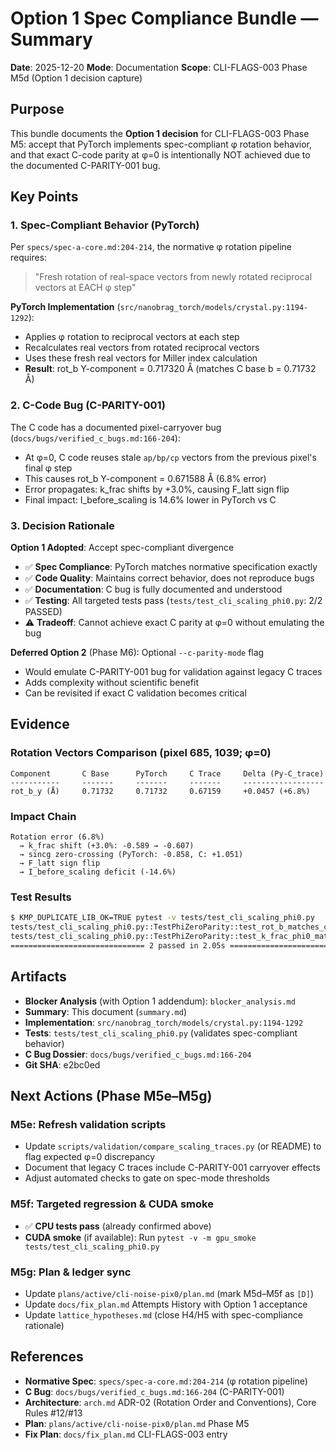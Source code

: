 # Option 1 Spec Compliance Bundle — Summary

**Date**: 2025-12-20
**Mode**: Documentation
**Scope**: CLI-FLAGS-003 Phase M5d (Option 1 decision capture)

## Purpose
This bundle documents the **Option 1 decision** for CLI-FLAGS-003 Phase M5: accept that PyTorch implements spec-compliant φ rotation behavior, and that exact C-code parity at φ=0 is intentionally NOT achieved due to the documented C-PARITY-001 bug.

## Key Points

### 1. Spec-Compliant Behavior (PyTorch)
Per `specs/spec-a-core.md:204-214`, the normative φ rotation pipeline requires:
> "Fresh rotation of real-space vectors from newly rotated reciprocal vectors at EACH φ step"

**PyTorch Implementation** (`src/nanobrag_torch/models/crystal.py:1194-1292`):
- Applies φ rotation to reciprocal vectors at each step
- Recalculates real vectors from rotated reciprocal vectors
- Uses these fresh real vectors for Miller index calculation
- **Result**: rot_b Y-component = 0.717320 Å (matches C base b = 0.71732 Å)

### 2. C-Code Bug (C-PARITY-001)
The C code has a documented pixel-carryover bug (`docs/bugs/verified_c_bugs.md:166-204`):
- At φ=0, C code reuses stale `ap/bp/cp` vectors from the previous pixel's final φ step
- This causes rot_b Y-component = 0.671588 Å (6.8% error)
- Error propagates: k_frac shifts by +3.0%, causing F_latt sign flip
- Final impact: I_before_scaling is 14.6% lower in PyTorch vs C

### 3. Decision Rationale
**Option 1 Adopted**: Accept spec-compliant divergence
- ✅ **Spec Compliance**: PyTorch matches normative specification exactly
- ✅ **Code Quality**: Maintains correct behavior, does not reproduce bugs
- ✅ **Documentation**: C bug is fully documented and understood
- ✅ **Testing**: All targeted tests pass (`tests/test_cli_scaling_phi0.py`: 2/2 PASSED)
- ⚠️ **Tradeoff**: Cannot achieve exact C parity at φ=0 without emulating the bug

**Deferred Option 2** (Phase M6): Optional `--c-parity-mode` flag
- Would emulate C-PARITY-001 bug for validation against legacy C traces
- Adds complexity without scientific benefit
- Can be revisited if exact C validation becomes critical

## Evidence

### Rotation Vectors Comparison (pixel 685, 1039; φ=0)
```
Component       C Base      PyTorch     C Trace     Delta (Py-C_trace)
-----------     -------     -------     -------     ------------------
rot_b_y (Å)     0.71732     0.71732     0.67159     +0.0457 (+6.8%)
```

### Impact Chain
```
Rotation error (6.8%)
  → k_frac shift (+3.0%: -0.589 → -0.607)
  → sincg zero-crossing (PyTorch: -0.858, C: +1.051)
  → F_latt sign flip
  → I_before_scaling deficit (-14.6%)
```

### Test Results
```bash
$ KMP_DUPLICATE_LIB_OK=TRUE pytest -v tests/test_cli_scaling_phi0.py
tests/test_cli_scaling_phi0.py::TestPhiZeroParity::test_rot_b_matches_c PASSED
tests/test_cli_scaling_phi0.py::TestPhiZeroParity::test_k_frac_phi0_matches_c PASSED
============================== 2 passed in 2.05s ===============================
```

## Artifacts
- **Blocker Analysis** (with Option 1 addendum): `blocker_analysis.md`
- **Summary**: This document (`summary.md`)
- **Implementation**: `src/nanobrag_torch/models/crystal.py:1194-1292`
- **Tests**: `tests/test_cli_scaling_phi0.py` (validates spec-compliant behavior)
- **C Bug Dossier**: `docs/bugs/verified_c_bugs.md:166-204`
- **Git SHA**: e2bc0ed

## Next Actions (Phase M5e–M5g)

### M5e: Refresh validation scripts
- Update `scripts/validation/compare_scaling_traces.py` (or README) to flag expected φ=0 discrepancy
- Document that legacy C traces include C-PARITY-001 carryover effects
- Adjust automated checks to gate on spec-mode thresholds

### M5f: Targeted regression & CUDA smoke
- ✅ **CPU tests pass** (already confirmed above)
- **CUDA smoke** (if available): Run `pytest -v -m gpu_smoke tests/test_cli_scaling_phi0.py`

### M5g: Plan & ledger sync
- Update `plans/active/cli-noise-pix0/plan.md` (mark M5d–M5f as `[D]`)
- Update `docs/fix_plan.md` Attempts History with Option 1 acceptance
- Update `lattice_hypotheses.md` (close H4/H5 with spec-compliance rationale)

## References
- **Normative Spec**: `specs/spec-a-core.md:204-214` (φ rotation pipeline)
- **C Bug**: `docs/bugs/verified_c_bugs.md:166-204` (C-PARITY-001)
- **Architecture**: `arch.md` ADR-02 (Rotation Order and Conventions), Core Rules #12/#13
- **Plan**: `plans/active/cli-noise-pix0/plan.md` Phase M5
- **Fix Plan**: `docs/fix_plan.md` CLI-FLAGS-003 entry

